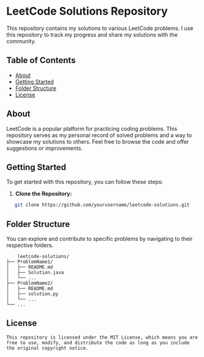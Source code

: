 # LeetCode Solutions Repository

This repository contains my solutions to various LeetCode problems. I use this repository to track my progress and share my solutions with the community.

## Table of Contents

- [About](#about)
- [Getting Started](#getting-started)
- [Folder Structure](#folder-structure)
- [License](#license)

## About

LeetCode is a popular platform for practicing coding problems. This repository serves as my personal record of solved problems and a way to showcase my solutions to others. Feel free to browse the code and offer suggestions or improvements.

## Getting Started

To get started with this repository, you can follow these steps:

1. **Clone the Repository:**
```bash
   git clone https://github.com/yourusername/leetcode-solutions.git
```

  ## Folder Structure
  You can explore and contribute to specific problems by navigating to their respective folders.
```
    leetcode-solutions/
├── ProblemName1/
│   ├── README.md
│   ├── Solution.java
│   └── ...
├── ProblemName2/
│   ├── README.md
│   ├── solution.py
│   └── ...
└── ...
```


  ## License
    This repository is licensed under the MIT License, which means you are free to use, modify, and distribute the code as long as you include the original copyright notice.
